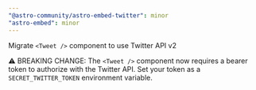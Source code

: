 ```yaml
---
"@astro-community/astro-embed-twitter": minor
"astro-embed": minor
---
```


Migrate `<Tweet />` component to use Twitter API v2

⚠️ BREAKING CHANGE: The `<Tweet />` component now requires a bearer token to authorize with the Twitter API. Set your token as a `SECRET_TWITTER_TOKEN` environment variable.
